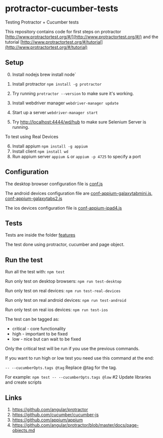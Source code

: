 # protractor-cucumber-tests
Testing Protractor + Cucumber tests

This repository contains code for first steps on protractor [http://www.protractortest.org/#/](http://www.protractortest.org/#/)  and the tutorial [http://www.protractortest.org/#/tutorial](http://www.protractortest.org/#/tutorial)

## Setup

0. Install nodejs brew install node`

1. Install protractor `npm install -g protractor`
2. Try running `protractor --version` to make sure it's working.
3. Install webdriver manager `webdriver-manager update`
4. Start up a server `webdriver-manager start`
5. Try [http://localhost:4444/wd/hub](http://localhost:4444/wd/hub) to make sure Selenium Server is running.

To test using Real Devices

6. Install appium `npm install -g appium`
7. Install client `npm install wd`
8. Run appium server `appium &` or `appium -p 4725` to specify a port

## Configuration

The desktop browser configuration file is [conf.js](conf.js)

The android devices configuration file are [conf-appium-galaxytabmini.js](conf-appium-galaxytabmini.js), [conf-appium-galaxytabs2.js](conf-appium-galaxytabs2.js)

The ios devices configuration file is [conf-appium-ipad4.js](conf-appium-ipad4.js)


## Tests

Tests are inside the folder [features](features/)

The test done using protractor, cucumber and page object.


## Run the test

Run all the test with: `npm test`

Run only test on desktop browsers: `npm run test-desktop`

Run only test on real devices: `npm run test-real-devices`

Run only test on real android devices: `npm run test-android`

Run only test on real ios devices: `npm run test-ios`

The test can be tagged as:

- critical - core functionality
- high - important to be fixed
- low - nice but can wait to be fixed

Only the critical test will be run if you use the previous commands. 

If you want to run high or low test you need use this command at the end:


`-- --cucumberOpts.tags @tag` Replace @tag for the tag.

For example: `npm test -- --cucumberOpts.tags @low`
#2 Update libraries and create scripts

## Links

1. https://github.com/angular/protractor
2. https://github.com/cucumber/cucumber-js
3. https://github.com/appium/appium
4. https://github.com/angular/protractor/blob/master/docs/page-objects.md


